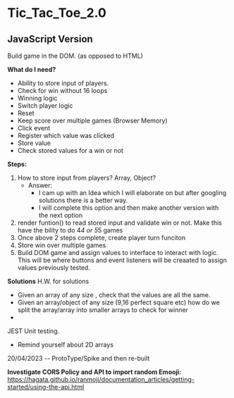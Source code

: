 # Tic_Tac_Toe_2.0

## JavaScript Version

Build game in the DOM. (as opposed to HTML)

**What do I need?**

-   Ability to store input of players.
-   Check for win without 16 loops
-   Winning logic
-   Switch player logic
-   Reset
-   Keep score over multiple games (Browser Memory)
-   Click event
-   Register which value was clicked
-   Store value
-   Check stored values for a win or not

**Steps:**

1. How to store input from players? Array, Object?
    - Answer:
        - I cam up with an Idea which I will elaborate on but after googling solutions there is a better way.
        - I will complete this option and then make another version with the next option
2. render funtion() to read stored input and validate win or not. Make this have the bility to do 4*4 or 5*5 games
3. Once above 2 steps complete, create player turn funciton
4. Store win over multiple games
5. Build DOM game and assign values to interface to interact with logic. This will be where buttons and event listeners will be creaated to assign values previously tested.

**Solutions**
H.W. for solutions

-   Given an array of any size , check that the values are all the same.
-   Given an array/object of any size (9,16 perfect square etc) how do we split the array/array into smaller arrays to check for winner
-

JEST Unit testing.

-   Remind yourself about 2D arrays

20/04/2023
-- ProtoType/Spike and then re-built

**Investigate CORS Policy and API to import random Emooji:**
https://hagata.github.io/ranmoji/documentation_articles/getting-started/using-the-api.html
